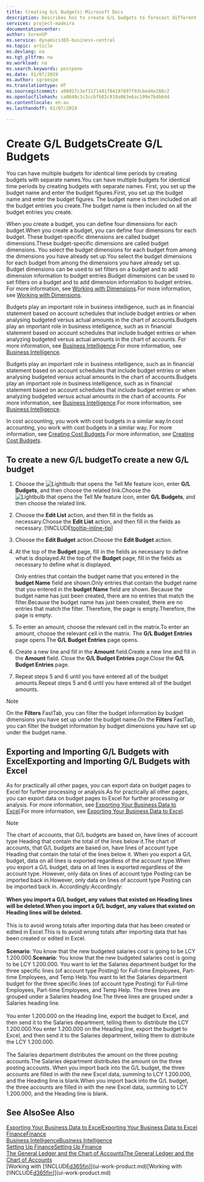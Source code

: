 ```yaml
---
title: Creating G/L Budgets| Microsoft Docs
description: Describes hos to create G/L budgets to forecast different financial activities and assign dimensions for business intelligence purposes.
services: project-madeira
documentationcenter: 
author: SorenGP
ms.service: dynamics365-business-central
ms.topic: article
ms.devlang: na
ms.tgt_pltfrm: na
ms.workload: na
ms.search.keywords: postpone
ms.date: 01/07/2019
ms.author: sgroespe
ms.translationtype: HT
ms.sourcegitcommit: a98027c3ef3171491f84197897f93cbed4e288c2
ms.openlocfilehash: ca0648c3c3ccbfb02c910a063e6ac199e7b4b6d4
ms.contentlocale: en-au
ms.lasthandoff: 01/07/2019

---
```

# <a name="create-gl-budgets"></a><span data-ttu-id="bb044-103">Create G/L Budgets</span><span class="sxs-lookup"><span data-stu-id="bb044-103">Create G/L Budgets</span></span>
<span data-ttu-id="bb044-104">You can have multiple budgets for identical time periods by creating budgets with separate names.</span><span class="sxs-lookup"><span data-stu-id="bb044-104">You can have multiple budgets for identical time periods by creating budgets with separate names.</span></span> <span data-ttu-id="bb044-105">First, you set up the budget name and enter the budget figures.</span><span class="sxs-lookup"><span data-stu-id="bb044-105">First, you set up the budget name and enter the budget figures.</span></span> <span data-ttu-id="bb044-106">The budget name is then included on all the budget entries you create.</span><span class="sxs-lookup"><span data-stu-id="bb044-106">The budget name is then included on all the budget entries you create.</span></span>  

 <span data-ttu-id="bb044-107">When you create a budget, you can define four dimensions for each budget.</span><span class="sxs-lookup"><span data-stu-id="bb044-107">When you create a budget, you can define four dimensions for each budget.</span></span> <span data-ttu-id="bb044-108">These budget-specific dimensions are called budget dimensions.</span><span class="sxs-lookup"><span data-stu-id="bb044-108">These budget-specific dimensions are called budget dimensions.</span></span> <span data-ttu-id="bb044-109">You select the budget dimensions for each budget from among the dimensions you have already set up.</span><span class="sxs-lookup"><span data-stu-id="bb044-109">You select the budget dimensions for each budget from among the dimensions you have already set up.</span></span> <span data-ttu-id="bb044-110">Budget dimensions can be used to set filters on a budget and to add dimension information to budget entries.</span><span class="sxs-lookup"><span data-stu-id="bb044-110">Budget dimensions can be used to set filters on a budget and to add dimension information to budget entries.</span></span> <span data-ttu-id="bb044-111">For more information, see [Working with Dimensions](finance-dimensions.md).</span><span class="sxs-lookup"><span data-stu-id="bb044-111">For more information, see [Working with Dimensions](finance-dimensions.md).</span></span>

 <span data-ttu-id="bb044-112">Budgets play an important role in business intelligence, such as in financial statement based on account schedules that include budget entries or when analysing budgeted versus actual amounts in the chart of accounts.</span><span class="sxs-lookup"><span data-stu-id="bb044-112">Budgets play an important role in business intelligence, such as in financial statement based on account schedules that include budget entries or when analyzing budgeted versus actual amounts in the chart of accounts.</span></span> <span data-ttu-id="bb044-113">For more information, see [Business Intelligence](bi.md).</span><span class="sxs-lookup"><span data-stu-id="bb044-113">For more information, see [Business Intelligence](bi.md).</span></span>

 <span data-ttu-id="bb044-114">Budgets play an important role in business intelligence, such as in financial statement based on account schedules that include budget entries or when analysing budgeted versus actual amounts in the chart of accounts.</span><span class="sxs-lookup"><span data-stu-id="bb044-114">Budgets play an important role in business intelligence, such as in financial statement based on account schedules that include budget entries or when analyzing budgeted versus actual amounts in the chart of accounts.</span></span> <span data-ttu-id="bb044-115">For more information, see [Business Intelligence](bi.md).</span><span class="sxs-lookup"><span data-stu-id="bb044-115">For more information, see [Business Intelligence](bi.md).</span></span>

<span data-ttu-id="bb044-116">In cost accounting, you work with cost budgets in a similar way.</span><span class="sxs-lookup"><span data-stu-id="bb044-116">In cost accounting, you work with cost budgets in a similar way.</span></span> <span data-ttu-id="bb044-117">For more information, see [Creating Cost Budgets](finance-create-cost-budgets.md).</span><span class="sxs-lookup"><span data-stu-id="bb044-117">For more information, see [Creating Cost Budgets](finance-create-cost-budgets.md).</span></span>    

## <a name="to-create-a-new-gl-budget"></a><span data-ttu-id="bb044-118">To create a new G/L budget</span><span class="sxs-lookup"><span data-stu-id="bb044-118">To create a new G/L budget</span></span>  
1. <span data-ttu-id="bb044-119">Choose the ![Lightbulb that opens the Tell Me feature](media/ui-search/search_small.png "Tell me what you want to do") icon, enter **G/L Budgets**, and then choose the related link.</span><span class="sxs-lookup"><span data-stu-id="bb044-119">Choose the ![Lightbulb that opens the Tell Me feature](media/ui-search/search_small.png "Tell me what you want to do") icon, enter **G/L Budgets**, and then choose the related link.</span></span>  
2. <span data-ttu-id="bb044-120">Choose the **Edit List** action, and then fill in the fields as necessary.</span><span class="sxs-lookup"><span data-stu-id="bb044-120">Choose the **Edit List** action, and then fill in the fields as necessary.</span></span> [!INCLUDE[tooltip-inline-tip](includes/tooltip-inline-tip_md.md)]  
3. <span data-ttu-id="bb044-121">Choose the **Edit Budget** action.</span><span class="sxs-lookup"><span data-stu-id="bb044-121">Choose the **Edit Budget** action.</span></span>
4. <span data-ttu-id="bb044-122">At the top of the **Budget** page, fill in the fields as necessary to define what is displayed.</span><span class="sxs-lookup"><span data-stu-id="bb044-122">At the top of the **Budget** page, fill in the fields as necessary to define what is displayed.</span></span>  

    <span data-ttu-id="bb044-123">Only entries that contain the budget name that you entered in the **budget Name** field are shown.</span><span class="sxs-lookup"><span data-stu-id="bb044-123">Only entries that contain the budget name that you entered in the **budget Name** field are shown.</span></span> <span data-ttu-id="bb044-124">Because the budget name has just been created, there are no entries that match the filter.</span><span class="sxs-lookup"><span data-stu-id="bb044-124">Because the budget name has just been created, there are no entries that match the filter.</span></span> <span data-ttu-id="bb044-125">Therefore, the page is empty.</span><span class="sxs-lookup"><span data-stu-id="bb044-125">Therefore, the page is empty.</span></span>  
5. <span data-ttu-id="bb044-126">To enter an amount, choose the relevant cell in the matrix.</span><span class="sxs-lookup"><span data-stu-id="bb044-126">To enter an amount, choose the relevant cell in the matrix.</span></span> <span data-ttu-id="bb044-127">The **G/L Budget Entries** page opens.</span><span class="sxs-lookup"><span data-stu-id="bb044-127">The **G/L Budget Entries** page opens.</span></span>  
6. <span data-ttu-id="bb044-128">Create a new line and fill in the **Amount** field.</span><span class="sxs-lookup"><span data-stu-id="bb044-128">Create a new line and fill in the **Amount** field.</span></span> <span data-ttu-id="bb044-129">Close the **G/L Budget Entries** page.</span><span class="sxs-lookup"><span data-stu-id="bb044-129">Close the **G/L Budget Entries** page.</span></span>  
7. <span data-ttu-id="bb044-130">Repeat steps 5 and 6 until you have entered all of the budget amounts.</span><span class="sxs-lookup"><span data-stu-id="bb044-130">Repeat steps 5 and 6 until you have entered all of the budget amounts.</span></span>  

> [!NOTE]  
>  <span data-ttu-id="bb044-131">On the **Filters** FastTab, you can filter the budget information by budget dimensions you have set up under the budget name.</span><span class="sxs-lookup"><span data-stu-id="bb044-131">On the **Filters** FastTab, you can filter the budget information by budget dimensions you have set up under the budget name.</span></span>

## <a name="exporting-and-importing-gl-budgets-with-excel"></a><span data-ttu-id="bb044-132">Exporting and Importing G/L Budgets with Excel</span><span class="sxs-lookup"><span data-stu-id="bb044-132">Exporting and Importing G/L Budgets with Excel</span></span>
<span data-ttu-id="bb044-133">As for practically all other pages, you can export data on budget pages to Excel for further processing or analysis.</span><span class="sxs-lookup"><span data-stu-id="bb044-133">As for practically all other pages, you can export data on budget pages to Excel for further processing or analysis.</span></span> <span data-ttu-id="bb044-134">For more information, see [Exporting Your Business Data to Excel](about-export-data.md).</span><span class="sxs-lookup"><span data-stu-id="bb044-134">For more information, see [Exporting Your Business Data to Excel](about-export-data.md).</span></span>

> [!NOTE]
> <span data-ttu-id="bb044-135">The chart of accounts, that G/L budgets are based on, have lines of account type Heading that contain the total of the lines below it.</span><span class="sxs-lookup"><span data-stu-id="bb044-135">The chart of accounts, that G/L budgets are based on, have lines of account type Heading that contain the total of the lines below it.</span></span> <span data-ttu-id="bb044-136">When you export a G/L budget, data on all lines is exported regardless of the account type.</span><span class="sxs-lookup"><span data-stu-id="bb044-136">When you export a G/L budget, data on all lines is exported regardless of the account type.</span></span> <span data-ttu-id="bb044-137">However, only data on lines of account type Posting can be imported back in.</span><span class="sxs-lookup"><span data-stu-id="bb044-137">However, only data on lines of account type Posting can be imported back in.</span></span> <span data-ttu-id="bb044-138">Accordingly:</span><span class="sxs-lookup"><span data-stu-id="bb044-138">Accordingly:</span></span> <br /><br /> <span data-ttu-id="bb044-139">**When you import a G/L budget, any values that existed on Heading lines will be deleted.**</span><span class="sxs-lookup"><span data-stu-id="bb044-139">**When you import a G/L budget, any values that existed on Heading lines will be deleted.**</span></span> <br /><br /> <span data-ttu-id="bb044-140">This is to avoid wrong totals after importing data that has been created or edited in Excel.</span><span class="sxs-lookup"><span data-stu-id="bb044-140">This is to avoid wrong totals after importing data that has been created or edited in Excel.</span></span><br /><br /> <span data-ttu-id="bb044-141">**Scenario**: You know that the new budgeted salaries cost is going to be LCY 1.200.000.</span><span class="sxs-lookup"><span data-stu-id="bb044-141">**Scenario**: You know that the new budgeted salaries cost is going to be LCY 1.200.000.</span></span> <span data-ttu-id="bb044-142">You want to let the Salaries department budget for the three specific lines (of account type Posting) for Full-time Employees, Part-time Employees, and Temp Help.</span><span class="sxs-lookup"><span data-stu-id="bb044-142">You want to let the Salaries department budget for the three specific lines (of account type Posting) for Full-time Employees, Part-time Employees, and Temp Help.</span></span> <span data-ttu-id="bb044-143">The three lines are grouped under a Salaries heading line.</span><span class="sxs-lookup"><span data-stu-id="bb044-143">The three lines are grouped under a Salaries heading line.</span></span><br /><br /><span data-ttu-id="bb044-144">You enter 1.200.000 on the Heading line, export the budget to Excel, and then send it to the Salaries department, telling them to distribute the LCY 1.200.000.</span><span class="sxs-lookup"><span data-stu-id="bb044-144">You enter 1.200.000 on the Heading line, export the budget to Excel, and then send it to the Salaries department, telling them to distribute the LCY 1.200.000.</span></span><br /><br /> <span data-ttu-id="bb044-145">The Salaries department distributes the amount on the three posting accounts.</span><span class="sxs-lookup"><span data-stu-id="bb044-145">The Salaries department distributes the amount on the three posting accounts.</span></span> <span data-ttu-id="bb044-146">When you import back into the G/L budget, the three accounts are filled in with the new Excel data, summing to LCY 1.200.000, and the Heading line is blank.</span><span class="sxs-lookup"><span data-stu-id="bb044-146">When you import back into the G/L budget, the three accounts are filled in with the new Excel data, summing to LCY 1.200.000, and the Heading line is blank.</span></span>

## <a name="see-also"></a><span data-ttu-id="bb044-147">See Also</span><span class="sxs-lookup"><span data-stu-id="bb044-147">See Also</span></span>
[<span data-ttu-id="bb044-148">Exporting Your Business Data to Excel</span><span class="sxs-lookup"><span data-stu-id="bb044-148">Exporting Your Business Data to Excel</span></span>](about-export-data.md)  
[<span data-ttu-id="bb044-149">Finance</span><span class="sxs-lookup"><span data-stu-id="bb044-149">Finance</span></span>](finance.md)  
[<span data-ttu-id="bb044-150">Business Intelligence</span><span class="sxs-lookup"><span data-stu-id="bb044-150">Business Intelligence</span></span>](bi.md)  
[<span data-ttu-id="bb044-151">Setting Up Finance</span><span class="sxs-lookup"><span data-stu-id="bb044-151">Setting Up Finance</span></span>](finance-setup-finance.md)  
[<span data-ttu-id="bb044-152">The General Ledger and the Chart of Accounts</span><span class="sxs-lookup"><span data-stu-id="bb044-152">The General Ledger and the Chart of Accounts</span></span>](finance-general-ledger.md)  
<span data-ttu-id="bb044-153">[Working with [!INCLUDE[d365fin](includes/d365fin_md.md)]](ui-work-product.md)</span><span class="sxs-lookup"><span data-stu-id="bb044-153">[Working with [!INCLUDE[d365fin](includes/d365fin_md.md)]](ui-work-product.md)</span></span>  

